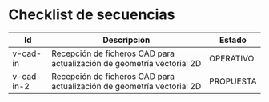 # Checklist de secuencias
  
| Id | Descripción | Estado |
| -- | -- | -- |
| v-cad-in | Recepción de ficheros CAD para actualización de geometría vectorial 2D | OPERATIVO |
| v-cad-in-2 | Recepción de ficheros CAD para actualización de geometría vectorial 2D | PROPUESTA |